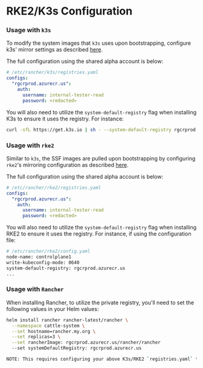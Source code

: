 # RKE2/K3s Configuration

### Usage with `k3s`

To modify the system images that `k3s` uses upon bootstrapping, configure k3s' mirror settings as described [here](https://rancher.com/docs/k3s/latest/en/installation/private-registry/#mirrors).

The full configuration using the shared alpha account is below:

```yaml
# /etc/rancher/k3s/registries.yaml
configs:
  "rgcrprod.azurecr.us":
    auth:
      username: internal-tester-read
      password: <redacted>
```

You will also need to utilize the `system-default-registry` flag when installing K3s to ensure it uses the registry. For instance:

```bash
curl -sfL https://get.k3s.io | sh - --system-default-registry rgcrprod.azurecr.us
```

### Usage with `rke2`

Similar to `k3s`, the SSF images are pulled upon bootstrapping by configuring `rke2`'s mirroring configuration as described [here](https://rke2.io).

The full configuration using the shared alpha account is below:

```yaml
# /etc/rancher/rke2/registries.yaml
configs:
  "rgcrprod.azurecr.us":
    auth:
      username: internal-tester-read
      password: <redacted>
```

You will also need to utilize the `system-default-registry` flag when installing RKE2 to ensure it uses the registry. For instance, if using the configuration file:

```bash
# /etc/rancher/rke2/config.yaml
node-name: controlplane1
write-kubeconfig-mode: 0640
system-default-registry: rgcrprod.azurecr.us
...
```

### Usage with `Rancher`

When installing Rancher, to utilize the private registry, you'll need to set the following values in your Helm values:

```bash
helm install rancher rancher-latest/rancher \
  --namespace cattle-system \
  --set hostname=rancher.my.org \
  --set replicas=3 \
  --set rancherImage: rgcrprod.azurecr.us/rancher/rancher
  --set systemDefaultRegistry: rgcrprod.azurecr.us

NOTE: This requires configuring your above K3s/RKE2 `registries.yaml` to work.
